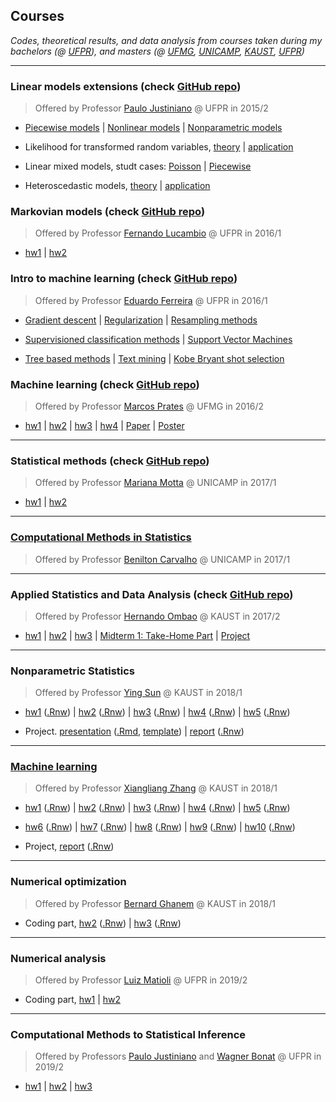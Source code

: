 ## Courses

*Codes, theoretical results, and data analysis from courses taken during
my bachelors (@ [UFPR](http://www.est.ufpr.br/index.html)), and masters
(@ [UFMG](http://www.est.ufmg.br/portal/),
[UNICAMP](https://www.ime.unicamp.br/pos-graduacao/estatistica),
[KAUST](https://cemse.kaust.edu.sa/stat),
[UFPR](http://www.prppg.ufpr.br/ppgmne/))*

***

### Linear models extensions (check [GitHub repo](https://github.com/henriquelaureano/lme15))

> Offered by Professor
> [Paulo Justiniano](https://bit.ly/3hurNG3)
> @ UFPR in 2015/2

+ [Piecewise models](lme15/piecewise.html) |
  [Nonlinear models](lme15/nls.html) |
  [Nonparametric models](lme15/nonparametric.html)

+ Likelihood for transformed random variables,
  [theory](lme15/likelihood/theory.html) |
  [application](lme15/likelihood/application.html)

+ Linear mixed models, studt cases: 
  [Poisson](lme15/lmm/poisson.html) |
  [Piecewise](lme15/lmm/piecewise.html)

+ Heteroscedastic models,
  [theory](lme15/hetero/theory.html) |
  [application](lme15/hetero/application.html)


### Markovian models (check [GitHub repo](https://github.com/henriquelaureano/markov16))

> Offered by Professor
> [Fernando Lucambio](https://docs.ufpr.br/~lucambio/)
> @ UFPR in 2016/1

+ [hw1](markov16/hw1.pdf) |
  [hw2](markov16/hw2.pdf)

### Intro to machine learning (check [GitHub repo](https://github.com/henriquelaureano/intro2ml))

> Offered by Professor
> [Eduardo Ferreira](https://eduardoleg.github.io/)
> @ UFPR in 2016/1

+ [Gradient descent](intro2ml/grad-desc/) |
  [Regularization](intro2ml/regularization.html) |
  [Resampling methods](intro2ml/resampling.html)

+ [Supervisioned classification methods](intro2ml/supervisioned.html) |
  [Support Vector Machines](intro2ml/svm.html)
  
+ [Tree based methods](intro2ml/tree.html) |
  [Text mining](intro2ml/textmining.html) |
  [Kobe Bryant shot selection](intro2ml/kobe.html)

### Machine learning (check [GitHub repo](https://github.com/henriquelaureano/ml-ufmg))

> Offered by Professor
> [Marcos Prates](http://www.est.ufmg.br/~marcosop/)
> @ UFMG in 2016/2

+ [hw1](ml-ufmg/hw1.pdf) |
  [hw2](ml-ufmg/hw2.pdf) |
  [hw3](ml-ufmg/hw3.pdf) |
  [hw4](ml-ufmg/hw4.pdf) |
  [Paper](ml-ufmg/paper.pdf) |
  [Poster](ml-ufmg/poster.pdf)

***

### Statistical methods (check [GitHub repo](https://github.com/henriquelaureano/statmethods))

> Offered by Professor
> [Mariana Motta](https://www.ime.unicamp.br/~marianar/)
> @ UNICAMP in 2017/1

+ [hw1](statmethods/hw1.pdf) |
  [hw2](statmethods/hw2.pdf)

***

### [Computational Methods in Statistics](cms/)

> Offered by Professor
> [Benilton Carvalho](https://bit.ly/2McXGaC)
> @ UNICAMP in 2017/1

***

### Applied Statistics and Data Analysis (check [GitHub repo](https://github.com/henriquelaureano/ASDA))

> Offered by Professor
> [Hernando Ombao](https://www.kaust.edu.sa/en/study/faculty/hernando-ombao)
> @ KAUST in 2017/2

+ [hw1](ASDA/hw1.pdf) |
  [hw2](ASDA/hw2.pdf) |
  [hw3](ASDA/hw3.pdf) |
  [Midterm 1: Take-Home Part](ASDA/md1-thp.pdf) |
  [Project](ASDA/project.pdf)

***

### Nonparametric Statistics

> Offered by Professor
> [Ying Sun](https://www.kaust.edu.sa/en/study/faculty/ying-sun)
> @ KAUST in 2018/1

+ [hw1](nonparametrics/hw1.pdf) ([.Rnw](nonparametrics/hw1.Rnw)) |
  [hw2](nonparametrics/hw2.pdf) ([.Rnw](nonparametrics/hw2.Rnw)) |
  [hw3](nonparametrics/hw3.pdf) ([.Rnw](nonparametrics/hw3.Rnw)) |
  [hw4](nonparametrics/hw4.pdf) ([.Rnw](nonparametrics/hw4.Rnw)) |
  [hw5](nonparametrics/hw5.pdf) ([.Rnw](nonparametrics/hw5.Rnw))

+ Project.
  [presentation](nonparametrics/project_slides.pdf)
  ([.Rmd](nonparametrics/project_slides.Rmd),
  [template](nonparametrics/slides_template.tex)) |
  [report](nonparametrics/project_report.pdf)
  ([.Rnw](nonparametrics/project_report.Rnw))

***

### [Machine learning](https://sites.google.com/site/kaust229machinelearning/)

> Offered by Professor
> [Xiangliang Zhang](https://mine.kaust.edu.sa/Pages/ZhangX.aspx)
> @ KAUST in 2018/1

+ [hw1](ml-kaust/hw1.pdf) ([.Rnw](ml-kaust/hw1.Rnw)) |
  [hw2](ml-kaust/hw2.pdf) ([.Rnw](ml-kaust/hw2.Rnw)) |
  [hw3](ml-kaust/hw3.pdf) ([.Rnw](ml-kaust/hw3.Rnw)) |
  [hw4](ml-kaust/hw4.pdf) ([.Rnw](ml-kaust/hw4.Rnw)) |
  [hw5](ml-kaust/hw5.pdf) ([.Rnw](ml-kaust/hw5.Rnw))

+ [hw6](ml-kaust/hw6.pdf) ([.Rnw](ml-kaust/hw6.Rnw)) |
  [hw7](ml-kaust/hw7.pdf) ([.Rnw](ml-kaust/hw7.Rnw)) |
  [hw8](ml-kaust/hw8.pdf) ([.Rnw](ml-kaust/hw8.Rnw)) |
  [hw9](ml-kaust/hw9.pdf) ([.Rnw](ml-kaust/hw9.Rnw)) |
  [hw10](ml-kaust/hw10.pdf) ([.Rnw](ml-kaust/hw10.Rnw))

+ Project,
  [report](ml-kaust/project_report.pdf)
  ([.Rnw](ml-kaust/project_report.Rnw))

***

### Numerical optimization

> Offered by Professor
> [Bernard Ghanem](http://www.bernardghanem.com/)
> @ KAUST in 2018/1

+ Coding part,
  [hw2](numopt/hw2.pdf) ([.Rnw](numopt/hw2.Rnw)) |
  [hw3](numopt/hw3.pdf) ([.Rnw](numopt/hw3.Rnw))

***

### Numerical analysis

> Offered by Professor
> [Luiz Matioli](https://docs.ufpr.br/~matioli/)
> @ UFPR in 2019/2

+ Coding part,
  [hw1](numanal/list1.pdf) |
  [hw2](numanal/list2.pdf)

***

### Computational Methods to Statistical Inference

> Offered by Professors [Paulo Justiniano](https://bit.ly/3hurNG3) and
> [Wagner Bonat](http://leg.ufpr.br/~wagner/) @ UFPR in 2019/2

+ [hw1](mcie/list1.pdf) |
  [hw2](mcie/list2.pdf) |
  [hw3](mcie/list3.pdf)

